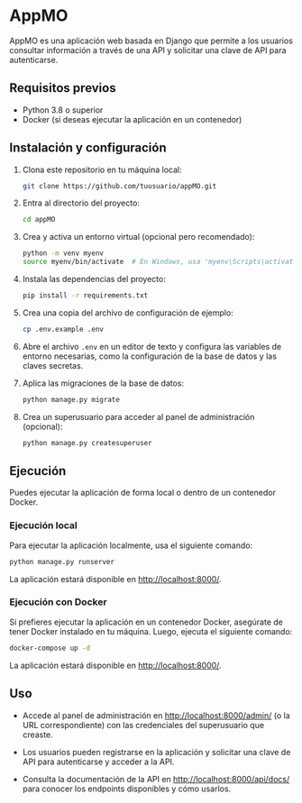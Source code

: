 
# AppMO

AppMO es una aplicación web basada en Django que permite a los usuarios consultar información a través de una API y solicitar una clave de API para autenticarse.

## Requisitos previos
- Python 3.8 o superior
- Docker (si deseas ejecutar la aplicación en un contenedor)

## Instalación y configuración

1. Clona este repositorio en tu máquina local:

   ```bash
   git clone https://github.com/tuusuario/appMO.git
   ```

2. Entra al directorio del proyecto:

   ```bash
   cd appMO
   ```

3. Crea y activa un entorno virtual (opcional pero recomendado):

   ```bash
   python -m venv myenv
   source myenv/bin/activate  # En Windows, usa 'myenv\Scripts\activate'
   ```

4. Instala las dependencias del proyecto:

   ```bash
   pip install -r requirements.txt
   ```

5. Crea una copia del archivo de configuración de ejemplo:

   ```bash
   cp .env.example .env
   ```

6. Abre el archivo `.env` en un editor de texto y configura las variables de entorno necesarias, como la configuración de la base de datos y las claves secretas.

7. Aplica las migraciones de la base de datos:

   ```bash
   python manage.py migrate
   ```

8. Crea un superusuario para acceder al panel de administración (opcional):

   ```bash
   python manage.py createsuperuser
   ```

## Ejecución

Puedes ejecutar la aplicación de forma local o dentro de un contenedor Docker.

### Ejecución local

Para ejecutar la aplicación localmente, usa el siguiente comando:

```bash
python manage.py runserver
```

La aplicación estará disponible en [http://localhost:8000/](http://localhost:8000/).

### Ejecución con Docker

Si prefieres ejecutar la aplicación en un contenedor Docker, asegúrate de tener Docker instalado en tu máquina. Luego, ejecuta el siguiente comando:

```bash
docker-compose up -d
```

La aplicación estará disponible en [http://localhost:8000/](http://localhost:8000/).

## Uso

- Accede al panel de administración en [http://localhost:8000/admin/](http://localhost:8000/admin/) (o la URL correspondiente) con las credenciales del superusuario que creaste.

- Los usuarios pueden registrarse en la aplicación y solicitar una clave de API para autenticarse y acceder a la API.

- Consulta la documentación de la API en [http://localhost:8000/api/docs/](http://localhost:8000/api/docs/) para conocer los endpoints disponibles y cómo usarlos.




